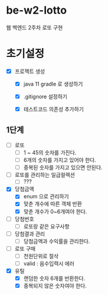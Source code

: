 # be-w2-lotto
웹 백엔드 2주차 로또 구현

# 초기설정
- [x] 프로젝트 생성
  - [x] java 11 gradle 로 생성하기
  - [x] .gitignore 설정하기
  - [x] 테스트코드 의존성 추가하기


## 1단계
- [ ] 로또
  - [ ] 1 ~ 45의 숫자를 가진다.
  - [ ] 6개의 숫자를 가지고 있어야 한다.
  - [ ] 중복된 숫자를 가지고 있으면 안된다.
- [ ] 로또를 관리하는 일급컬렉션
  - [ ] ???
- [x] 당첨금액
  - [x] enum 으로 관리하기
  - [x] 맞춘 개수에 따른 객체 반환
  - [x] 맞춘 개수가 0~6개여야 한다.
- [ ] 당첨번호
  - [ ] 로또랑 같은 요구사항
- [ ] 당첨결과 관리
  - [ ] 당첨금액과 수익률을 관리한다.
- [ ] 로또 구매
  - [ ] 천원단위로 절삭
  - [ ] valid : 음수입력시 에러
- [x] 유틸
  - [x] 랜덤한 숫자 6개를 반환한다.
  - [x] 중복되지 않은 숫자여야 한다.
